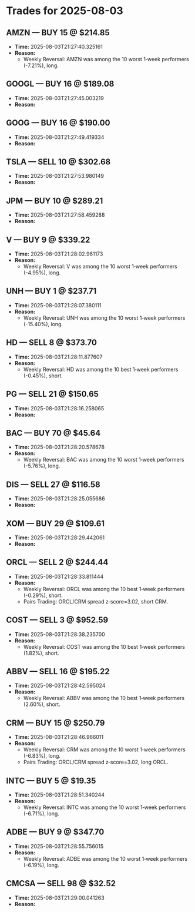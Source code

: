 # Trades for 2025-08-03

## AMZN — BUY 15 @ $214.85
- **Time:** 2025-08-03T21:27:40.325161
- **Reason:**
  - Weekly Reversal: AMZN was among the 10 worst 1‑week performers (-7.21%), long.

## GOOGL — BUY 16 @ $189.08
- **Time:** 2025-08-03T21:27:45.003219
- **Reason:**

## GOOG — BUY 16 @ $190.00
- **Time:** 2025-08-03T21:27:49.419334
- **Reason:**

## TSLA — SELL 10 @ $302.68
- **Time:** 2025-08-03T21:27:53.980149
- **Reason:**

## JPM — BUY 10 @ $289.21
- **Time:** 2025-08-03T21:27:58.459288
- **Reason:**

## V — BUY 9 @ $339.22
- **Time:** 2025-08-03T21:28:02.961173
- **Reason:**
  - Weekly Reversal: V was among the 10 worst 1‑week performers (-4.95%), long.

## UNH — BUY 1 @ $237.71
- **Time:** 2025-08-03T21:28:07.380111
- **Reason:**
  - Weekly Reversal: UNH was among the 10 worst 1‑week performers (-15.40%), long.

## HD — SELL 8 @ $373.70
- **Time:** 2025-08-03T21:28:11.877607
- **Reason:**
  - Weekly Reversal: HD was among the 10 best 1‑week performers (-0.45%), short.

## PG — SELL 21 @ $150.65
- **Time:** 2025-08-03T21:28:16.258065
- **Reason:**

## BAC — BUY 70 @ $45.64
- **Time:** 2025-08-03T21:28:20.578678
- **Reason:**
  - Weekly Reversal: BAC was among the 10 worst 1‑week performers (-5.76%), long.

## DIS — SELL 27 @ $116.58
- **Time:** 2025-08-03T21:28:25.055686
- **Reason:**

## XOM — BUY 29 @ $109.61
- **Time:** 2025-08-03T21:28:29.442061
- **Reason:**

## ORCL — SELL 2 @ $244.44
- **Time:** 2025-08-03T21:28:33.811444
- **Reason:**
  - Weekly Reversal: ORCL was among the 10 best 1‑week performers (-0.29%), short.
  - Pairs Trading: ORCL/CRM spread z‑score=3.02, short CRM.

## COST — SELL 3 @ $952.59
- **Time:** 2025-08-03T21:28:38.235700
- **Reason:**
  - Weekly Reversal: COST was among the 10 best 1‑week performers (1.82%), short.

## ABBV — SELL 16 @ $195.22
- **Time:** 2025-08-03T21:28:42.595024
- **Reason:**
  - Weekly Reversal: ABBV was among the 10 best 1‑week performers (2.60%), short.

## CRM — BUY 15 @ $250.79
- **Time:** 2025-08-03T21:28:46.966011
- **Reason:**
  - Weekly Reversal: CRM was among the 10 worst 1‑week performers (-6.83%), long.
  - Pairs Trading: ORCL/CRM spread z‑score=3.02, long ORCL.

## INTC — BUY 5 @ $19.35
- **Time:** 2025-08-03T21:28:51.340244
- **Reason:**
  - Weekly Reversal: INTC was among the 10 worst 1‑week performers (-6.71%), long.

## ADBE — BUY 9 @ $347.70
- **Time:** 2025-08-03T21:28:55.756015
- **Reason:**
  - Weekly Reversal: ADBE was among the 10 worst 1‑week performers (-6.19%), long.

## CMCSA — SELL 98 @ $32.52
- **Time:** 2025-08-03T21:29:00.041263
- **Reason:**

